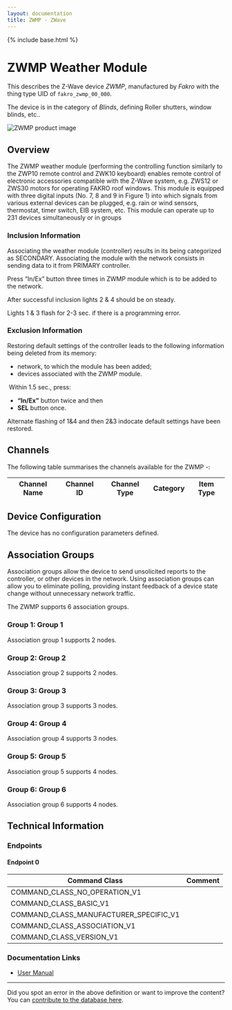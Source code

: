 ```yaml
---
layout: documentation
title: ZWMP - ZWave
---
```


{% include base.html %}

# ZWMP Weather Module
This describes the Z-Wave device *ZWMP*, manufactured by *Fakro* with the thing type UID of ```fakro_zwmp_00_000```.

The device is in the category of *Blinds*, defining Roller shutters, window blinds, etc..

![ZWMP product image](https://opensmarthouse.org/zwavedatabase/636/image/)


## Overview

The ZWMP weather module (performing the controlling function similarly to the ZWP10 remote control and ZWK10 keyboard) enables remote control of electronic accessories compatible with the Z-Wave system, e.g. ZWS12 or ZWS30 motors for operating FAKRO roof windows. This module is equipped with three digital inputs (No. 7, 8 and 9 in Figure 1) into which signals from various external devices can be plugged, e.g. rain or wind sensors, thermostat, timer switch, EIB system, etc. This module can operate up to 231 devices simultaneously or in groups

### Inclusion Information

Associating the weather module (controller) results in its being categorized as SECONDARY. Associating the module with the network consists in sending data to it from PRIMARY controller. 

Press “In/Ex” button three times in ZWMP module which is to be added to the network. 

After successful inclusion lights 2 & 4 should be on steady.

Lights 1 & 3 flash for 2-3 sec. if there is a programming error.

### Exclusion Information

Restoring default settings of the controller leads to the following information being deleted from its memory:

  * network, to which the module has been added;
  * devices associated with the ZWMP module.

 Within 1.5 sec., press:

  * **“In/Ex”** button twice and then
  * **SEL** button once.

Alternate flashing of 1&4 and then 2&3 indocate default settings have been restored.

## Channels

The following table summarises the channels available for the ZWMP -:

| Channel Name | Channel ID | Channel Type | Category | Item Type |
|--------------|------------|--------------|----------|-----------|



## Device Configuration

The device has no configuration parameters defined.

## Association Groups

Association groups allow the device to send unsolicited reports to the controller, or other devices in the network. Using association groups can allow you to eliminate polling, providing instant feedback of a device state change without unnecessary network traffic.

The ZWMP supports 6 association groups.

### Group 1: Group 1


Association group 1 supports 2 nodes.

### Group 2: Group 2


Association group 2 supports 2 nodes.

### Group 3: Group 3


Association group 3 supports 3 nodes.

### Group 4: Group 4


Association group 4 supports 3 nodes.

### Group 5: Group 5


Association group 5 supports 4 nodes.

### Group 6: Group 6


Association group 6 supports 4 nodes.

## Technical Information

### Endpoints

#### Endpoint 0

| Command Class | Comment |
|---------------|---------|
| COMMAND_CLASS_NO_OPERATION_V1| |
| COMMAND_CLASS_BASIC_V1| |
| COMMAND_CLASS_MANUFACTURER_SPECIFIC_V1| |
| COMMAND_CLASS_ASSOCIATION_V1| |
| COMMAND_CLASS_VERSION_V1| |

### Documentation Links

* [User Manual](https://www.opensmarthouse.org/zwavedatabase/636/FAKRO-Zwave-Weather-Module-ZWMP-Manual.pdf)

---

Did you spot an error in the above definition or want to improve the content?
You can [contribute to the database here](https://www.opensmarthouse.org/zwavedatabase/636).
